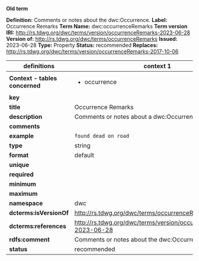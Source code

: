 **Old term**

**Definition:** Comments or notes about the dwc:Occurrence.
**Label:** Occurrence Remarks
**Term Name:** dwc:occurrenceRemarks
**Term version IRI:** http://rs.tdwg.org/dwc/terms/version/occurrenceRemarks-2023-06-28
**Version of:** http://rs.tdwg.org/dwc/terms/occurrenceRemarks
**Issued:** 2023-06-28
**Type:** Property
**Status:** recommended
**Replaces:** http://rs.tdwg.org/dwc/terms/version/occurrenceRemarks-2017-10-06


| definitions | context 1 |
|-|-|
| **Context - tables concerned** | <ul><li>occurrence</li></ul> |
| **key** |  |
| **title** | Occurrence Remarks |
| **description** | Comments or notes about a dwc:Occurrence. |
| **comments** |  |
| **example** | `found dead on road` |
| **type** | string |
| **format** | default |
| **unique** |  |
| **required** |  |
| **minimum** |  |
| **maximum** |  |
| **namespace** | dwc |
| **dcterms:isVersionOf** | http://rs.tdwg.org/dwc/terms/occurrenceRemarks |
| **dcterms:references** | http://rs.tdwg.org/dwc/terms/version/occurrenceRemarks-2023-06-28 |
| **rdfs:comment** | Comments or notes about the dwc:Occurrence. |
| **status** | recommended |
